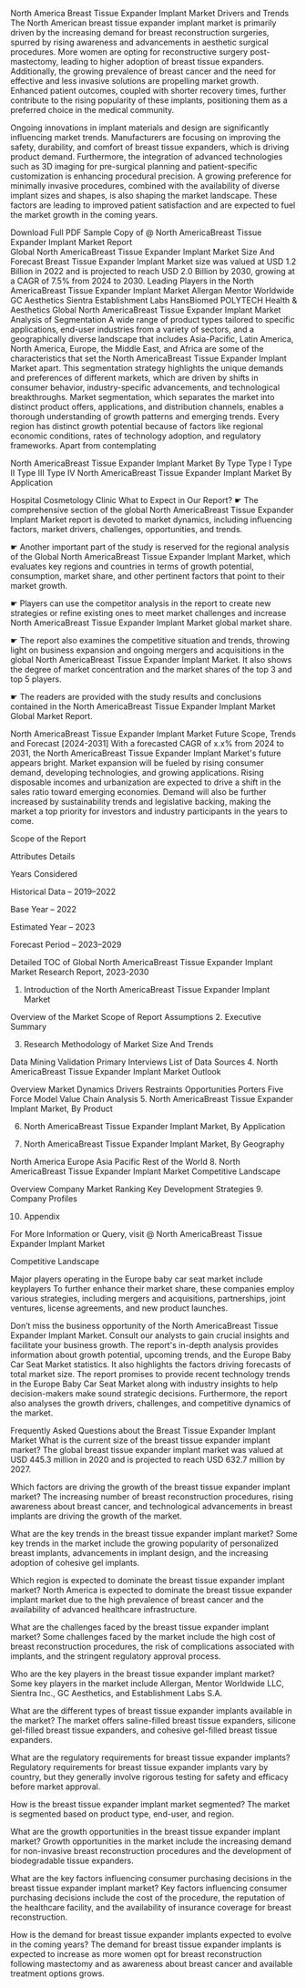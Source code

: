 North America Breast Tissue Expander Implant Market Drivers and Trends
The North American breast tissue expander implant market is primarily driven by the increasing demand for breast reconstruction surgeries, spurred by rising awareness and advancements in aesthetic surgical procedures. More women are opting for reconstructive surgery post-mastectomy, leading to higher adoption of breast tissue expanders. Additionally, the growing prevalence of breast cancer and the need for effective and less invasive solutions are propelling market growth. Enhanced patient outcomes, coupled with shorter recovery times, further contribute to the rising popularity of these implants, positioning them as a preferred choice in the medical community.

Ongoing innovations in implant materials and design are significantly influencing market trends. Manufacturers are focusing on improving the safety, durability, and comfort of breast tissue expanders, which is driving product demand. Furthermore, the integration of advanced technologies such as 3D imaging for pre-surgical planning and patient-specific customization is enhancing procedural precision. A growing preference for minimally invasive procedures, combined with the availability of diverse implant sizes and shapes, is also shaping the market landscape. These factors are leading to improved patient satisfaction and are expected to fuel the market growth in the coming years.

Download Full PDF Sample Copy of @ North AmericaBreast Tissue Expander Implant Market Report  
Global North AmericaBreast Tissue Expander Implant Market Size And Forecast
Breast Tissue Expander Implant Market size was valued at USD 1.2 Billion in 2022 and is projected to reach USD 2.0 Billion by 2030, growing at a CAGR of 7.5% from 2024 to 2030.
Leading Players in the North AmericaBreast Tissue Expander Implant Market
Allergan
Mentor Worldwide
GC Aesthetics
Sientra
Establishment Labs
HansBiomed
POLYTECH Health & Aesthetics
Global North AmericaBreast Tissue Expander Implant Market Analysis of Segmentation
A wide range of product types tailored to specific applications, end-user industries from a variety of sectors, and a geographically diverse landscape that includes Asia-Pacific, Latin America, North America, Europe, the Middle East, and Africa are some of the characteristics that set the North AmericaBreast Tissue Expander Implant Market apart. This segmentation strategy highlights the unique demands and preferences of different markets, which are driven by shifts in consumer behavior, industry-specific advancements, and technological breakthroughs. Market segmentation, which separates the market into distinct product offers, applications, and distribution channels, enables a thorough understanding of growth patterns and emerging trends. Every region has distinct growth potential because of factors like regional economic conditions, rates of technology adoption, and regulatory frameworks. Apart from contemplating

North AmericaBreast Tissue Expander Implant Market By Type
Type I
Type II
Type III
Type IV
North AmericaBreast Tissue Expander Implant Market By Application

Hospital
Cosmetology Clinic
What to Expect in Our Report?
☛ The comprehensive section of the global North AmericaBreast Tissue Expander Implant Market report is devoted to market dynamics, including influencing factors, market drivers, challenges, opportunities, and trends.

☛ Another important part of the study is reserved for the regional analysis of the Global North AmericaBreast Tissue Expander Implant Market, which evaluates key regions and countries in terms of growth potential, consumption, market share, and other pertinent factors that point to their market growth.

☛ Players can use the competitor analysis in the report to create new strategies or refine existing ones to meet market challenges and increase North AmericaBreast Tissue Expander Implant Market global market share.

☛ The report also examines the competitive situation and trends, throwing light on business expansion and ongoing mergers and acquisitions in the global North AmericaBreast Tissue Expander Implant Market. It also shows the degree of market concentration and the market shares of the top 3 and top 5 players.

☛ The readers are provided with the study results and conclusions contained in the North AmericaBreast Tissue Expander Implant Market Global Market Report.

North AmericaBreast Tissue Expander Implant Market Future Scope, Trends and Forecast [2024-2031]
With a forecasted CAGR of x.x% from 2024 to 2031, the North AmericaBreast Tissue Expander Implant Market's future appears bright. Market expansion will be fueled by rising consumer demand, developing technologies, and growing applications. Rising disposable incomes and urbanization are expected to drive a shift in the sales ratio toward emerging economies. Demand will also be further increased by sustainability trends and legislative backing, making the market a top priority for investors and industry participants in the years to come.

Scope of the Report

Attributes Details

Years Considered

Historical Data – 2019–2022

Base Year – 2022

Estimated Year – 2023

Forecast Period – 2023–2029

Detailed TOC of Global North AmericaBreast Tissue Expander Implant Market Research Report, 2023-2030
1. Introduction of the North AmericaBreast Tissue Expander Implant Market

Overview of the Market
Scope of Report
Assumptions
2. Executive Summary

3. Research Methodology of Market Size And Trends

Data Mining
Validation
Primary Interviews
List of Data Sources
4. North AmericaBreast Tissue Expander Implant Market Outlook

Overview
Market Dynamics
Drivers
Restraints
Opportunities
Porters Five Force Model
Value Chain Analysis
5. North AmericaBreast Tissue Expander Implant Market, By Product

6. North AmericaBreast Tissue Expander Implant Market, By Application

7. North AmericaBreast Tissue Expander Implant Market, By Geography

North America
Europe
Asia Pacific
Rest of the World
8. North AmericaBreast Tissue Expander Implant Market Competitive Landscape

Overview
Company Market Ranking
Key Development Strategies
9. Company Profiles

10. Appendix

For More Information or Query, visit @ North AmericaBreast Tissue Expander Implant Market

Competitive Landscape

Major players operating in the Europe baby car seat market include keyplayers To further enhance their market share, these companies employ various strategies, including mergers and acquisitions, partnerships, joint ventures, license agreements, and new product launches.

Don’t miss the business opportunity of the North AmericaBreast Tissue Expander Implant Market. Consult our analysts to gain crucial insights and facilitate your business growth.
The report's in-depth analysis provides information about growth potential, upcoming trends, and the Europe Baby Car Seat Market statistics. It also highlights the factors driving forecasts of total market size. The report promises to provide recent technology trends in the Europe Baby Car Seat Market along with industry insights to help decision-makers make sound strategic decisions. Furthermore, the report also analyses the growth drivers, challenges, and competitive dynamics of the market.

Frequently Asked Questions about the Breast Tissue Expander Implant Market
What is the current size of the breast tissue expander implant market?
The global breast tissue expander implant market was valued at USD 445.3 million in 2020 and is projected to reach USD 632.7 million by 2027.

Which factors are driving the growth of the breast tissue expander implant market?
The increasing number of breast reconstruction procedures, rising awareness about breast cancer, and technological advancements in breast implants are driving the growth of the market.

What are the key trends in the breast tissue expander implant market?
Some key trends in the market include the growing popularity of personalized breast implants, advancements in implant design, and the increasing adoption of cohesive gel implants.

Which region is expected to dominate the breast tissue expander implant market?
North America is expected to dominate the breast tissue expander implant market due to the high prevalence of breast cancer and the availability of advanced healthcare infrastructure.

What are the challenges faced by the breast tissue expander implant market?
Some challenges faced by the market include the high cost of breast reconstruction procedures, the risk of complications associated with implants, and the stringent regulatory approval process.

Who are the key players in the breast tissue expander implant market?
Some key players in the market include Allergan, Mentor Worldwide LLC, Sientra Inc., GC Aesthetics, and Establishment Labs S.A.

What are the different types of breast tissue expander implants available in the market?
The market offers saline-filled breast tissue expanders, silicone gel-filled breast tissue expanders, and cohesive gel-filled breast tissue expanders.

What are the regulatory requirements for breast tissue expander implants?
Regulatory requirements for breast tissue expander implants vary by country, but they generally involve rigorous testing for safety and efficacy before market approval.

How is the breast tissue expander implant market segmented?
The market is segmented based on product type, end-user, and region.

What are the growth opportunities in the breast tissue expander implant market?
Growth opportunities in the market include the increasing demand for non-invasive breast reconstruction procedures and the development of biodegradable tissue expanders.

What are the key factors influencing consumer purchasing decisions in the breast tissue expander implant market?
Key factors influencing consumer purchasing decisions include the cost of the procedure, the reputation of the healthcare facility, and the availability of insurance coverage for breast reconstruction.

How is the demand for breast tissue expander implants expected to evolve in the coming years?
The demand for breast tissue expander implants is expected to increase as more women opt for breast reconstruction following mastectomy and as awareness about breast cancer and available treatment options grows.
